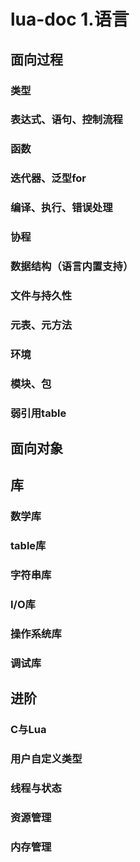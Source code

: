 # lua-doc 1.语言

## 面向过程

### 类型

### 表达式、语句、控制流程

### 函数

### 迭代器、泛型for

### 编译、执行、错误处理

### 协程

### 数据结构（语言内置支持）

### 文件与持久性

### 元表、元方法

### 环境

### 模块、包

### 弱引用table

## 面向对象

## 库

### 数学库

### table库

### 字符串库

### I/O库

### 操作系统库

### 调试库

## 进阶

### C与Lua

### 用户自定义类型

### 线程与状态

### 资源管理

### 内存管理